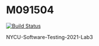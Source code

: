 # M091504

[![Build Status](https://travis-ci.com/Artis24106/M091504.svg?branch=main)](https://travis-ci.com/Artis24106/M091504)

NYCU-Software-Testing-2021-Lab3
